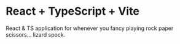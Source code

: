 # React + TypeScript + Vite

React & TS application for whenever you fancy playing rock paper scissors... lizard spock.
